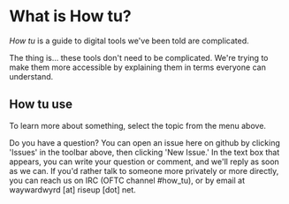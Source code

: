 # What is How tu?

_How tu_ is a guide to digital tools we've been told are complicated.

[//]: # (/ES/
_How tu_ es...)

[//]: # (/FR/
_How tu_ c'est...)

The thing is... these tools don't need to be complicated. We're trying to make them more accessible by explaining them in terms everyone can understand.

[//]: # (/ES/
La verdad es que estas cosas no tienen que ser complicadas. Nosotrxs queremos hacerlas mas accesibles.)

## How tu use

To learn more about something, select the topic from the menu above. 

Do you have a question? You can open an issue here on github by clicking 'Issues' in the toolbar above, then clicking 'New Issue.' In the text box that appears, you can write your question or comment, and we'll reply as soon as we can.
If you'd rather talk to someone more privately or more directly, you can reach us on IRC (OFTC channel #how_tu), or by email at waywardwyrd [at] riseup [dot] net.

 

 



